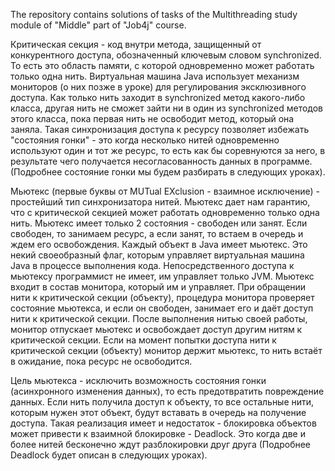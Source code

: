 The repository contains solutions of tasks of the Multithreading study module of "Middle" part of "Job4j" course.

Критическая секция - код внутри метода, защищенный от конкурентного доступа, обозначенный ключевым словом synchronized. То есть это область памяти, с которой одновременно может работать только одна нить. Виртуальная машина Java использует механизм мониторов (о них позже в уроке) для регулирования эксклюзивного доступа. Как только нить заходит в synchronized метод какого-либо класса, другая нить не сможет зайти ни в один из synchronized методов этого класса, пока первая нить не освободит метод, который она заняла. Такая синхронизация доступа к ресурсу позволяет избежать "состояния гонки" - это когда несколько нитей одновременно используют один и тот же ресурс, то есть как бы соревнуются за него, в результате чего получается несогласованность данных в программе. (Подробнее состояние гонки мы будем разбирать в следующих уроках).

Мьютекс (первые буквы от MUTual EXclusion - взаимное исключение) - простейший тип синхронизатора нитей. 
Мьютекс дает нам гарантию, что с критической секцией может работать одновременно только одна нить. 
Мьютекс имеет только 2 состояния - свободен или занят. Если свободен, то занимаем ресурс, а если занят, 
то встаем в очередь и ждем его освобождения. Каждый объект в Java имеет мьютекс. Это некий своеобразный 
флаг, которым управляет виртуальная машина Java в процессе выполнения кода. Непосредственного доступа к 
мьютексу программист не имеет, им управляет только JVM. Мьютекс входит в состав монитора, который им и 
управляет. При обращении нити к критической секции (объекту), процедура монитора проверяет состояние 
мьютекса, и если он свободен, занимает его и даёт доступ нити к критической секции. После выполнения 
нитью своей работы, монитор отпускает мьютекс и освобождает доступ другим нитям к критической секции. 
Если на момент попытки доступа нити к критической секции (объекту) монитор держит мьютекс, то нить 
встаёт в ожидание, пока ресурс не освободится.

Цель мьютекса - исключить возможность состояния гонки (асинхронного изменения данных), то есть 
предотвратить повреждение данных. Если нить получила доступ к объекту, то все остальные нити, которым 
нужен этот объект, будут вставать в очередь на получение доступа. Такая реализация имеет и недостаток - 
блокировка объектов может привести к взаимной блокировке - Deadlock. Это когда две и более нитей 
бесконечно ждут разблокировки друг друга (Подробнее Deadlock будет описан в следующих уроках).

